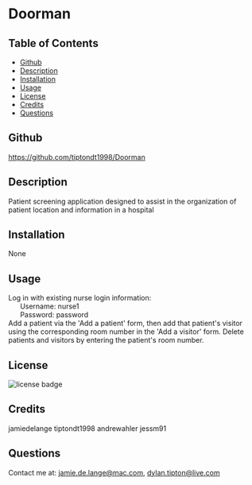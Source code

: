 # Doorman
## Table of Contents
* [Github](README.md/#Github)
* [Description](README.md/#Description)
* [Installation](README.md/#Installation)
* [Usage](README.md/#Usage)
* [License](README.md/#License)
* [Credits](README.md/#Credits)
* [Questions](README.md/#Questions)
## Github
https://github.com/tiptondt1998/Doorman
## Description
Patient screening application designed to assist in the organization of patient location and information in a hospital
## Installation
None
## Usage
Log in with existing nurse login information: <br />
&nbsp;&nbsp;&nbsp;&nbsp;&nbsp;&nbsp;Username: nurse1 <br />
&nbsp;&nbsp;&nbsp;&nbsp;&nbsp;&nbsp;Password: password <br />
Add a patient via the 'Add a patient' form, then add that patient's visitor using the corresponding room number in the 'Add a visitor' form.
Delete patients and visitors by entering the patient's room number.
## License
![license badge](https://img.shields.io/badge/license-MIT-blue)
## Credits
jamiedelange tiptondt1998 andrewahler jessm91
## Questions
Contact me at: jamie.de.lange@mac.com, dylan.tipton@live.com
